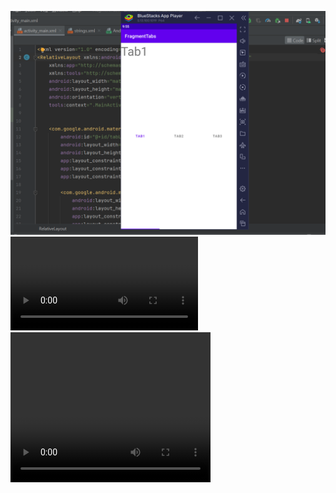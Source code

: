 ![](idk.png)
![](vidyo.mkv)
<video width="320" height="240" controls>
  <source src="vidyo.mkv" type="mkv">
</video>